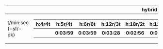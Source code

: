 |                      |                             hybrid                   |
|----------------------|------------------------------------------------------|
|  t/min:sec (-sf/-pk) | <table>  <thead>  <tr>  <th>h:4r4t</th>  <th>h:5r/4t</th>  <th>h:6r/6t</th>  <th>h:12r/3t</th>  <th>h:18r/2t</th>  <th>h:12r/6t</th>    <th>h:18r/4t</th>  <th>h:36r/2t</th>  </tr>  </thead>  <tbody>  <tr>  <td></th>  <th>0:03:59</th>  <th>0:03:59</th>  <th>0:03:28</th>  <th>0:02:56</th>  <th>0:03:21</th>  <th>0:02:42</th>  <th>0:02:34</th>  <th>0:02:16</th> <th>0:01:29</th>  </tr>  </tbody>  </table>      |

